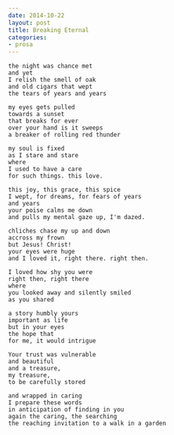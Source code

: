 ```yaml
---
date: 2014-10-22
layout: post
title: Breaking Eternal
categories:
- prosa
---
```


    the night was chance met
    and yet
    I relish the smell of oak
    and old cigars that wept
    the tears of years and years

    my eyes gets pulled
    towards a sunset
    that breaks for ever
    over your hand is it sweeps
    a breaker of rolling red thunder

    my soul is fixed
    as I stare and stare
    where
    I used to have a care
    for such things. this love.

    this joy, this grace, this spice
    I wept, for dreams, for fears of years
    and years
    your poise calms me down
    and pulls my mental gaze up, I'm dazed.

    chliches chase my up and down
    accross my frown
    but Jesus! Christ!
    your eyes were huge
    and I loved it, right there. right then.

    I loved how shy you were
    right then, right there
    where
    you looked away and silently smiled
    as you shared

    a story humbly yours
    important as life
    but in your eyes
    the hope that
    for me, it would intrigue

    Your trust was vulnerable
    and beautiful
    and a treasure,
    my treasure,
    to be carefully stored

    and wrapped in caring
    I prepare these words
    in anticipation of finding in you
    again the caring, the searching
    the reaching invitation to a walk in a garden
    

    
    
